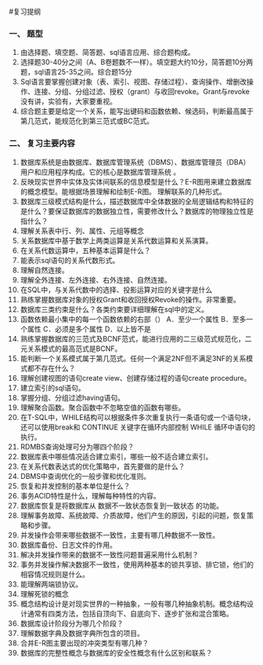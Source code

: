 ﻿#复习提纲
### 一、	题型
1. 由选择题、填空题、简答题、sql语言应用、综合题构成。
2. 选择题30-40分之间（A、B卷题数不一样）。填空题大约10分，简答题10分两题，sql语言25-35之间。综合题15分
3. Sql语言要掌握创建对象（表、索引、视图、存储过程）、查询操作、增删改操作、连接、分组、分组过滤、授权（grant）与收回revoke。Grant与revoke没有讲，实验有，大家要重视。
4. 综合题主要是给定一个关系，能写出键码和函数依赖、候选码，判断最高属于第几范式，能规范化到第三范式或BC范式。
### 二、	复习主要内容
1. 数据库系统是由数据库、数据库管理系统（DBMS）、数据库管理员（DBA）用户和应用程序构成。它的核心是数据库管理系统 。 
2. 反映现实世界中实体及实体间联系的信息模型是什么？E-R图用来建立数据库的概念模型。能根据场景理解和绘制E-R图。 理解联系的几种形式。
3. 数据库三级模式结构是什么，描述数据库中全体数据的全局逻辑结构和特征的是什么？要保证数据库的数据独立性，需要修改什么？数据库的物理独立性是指什么？
4. 理解关系表中行、列、属性、元组等概念
5. 关系数据库中基于数学上两类运算是关系代数运算和关系演算。
6. 在关系代数运算中，五种基本运算是什么？
7. 能表示sql语句的关系代数形式。
8. 理解自然连接。
9. 理解全外连接、左外连接、右外连接、自然连接。
10. 在SQL中，与关系代数中的选择、投影运算对应的关键字是什么
11. 熟练掌握数据库对象的授权Grant和收回授权Revoke的操作。非常重要。
12. 数据库三类约束是什么？各类约束要详细理解在sql中的定义。   
13. 函数依赖最小集中的每一个函数依赖的右部（）
   A．至少一个属性  B．至多一个属性 C．必须是多个属性 D．以上皆不是
14. 熟练掌握数据库的三范式及BCNF范式，能进行应用的二三级范式规范化，二元关系模式的最高范式是BCNF。
15. 能判断一个关系模式属于第几范式。任何一个满足2NF但不满足3NF的关系模式都不存在什么？
16. 理解创建视图的语句create view、创建存储过程的语句create procedure。
17. 建立索引的sql语句。
18. 掌握分组、分组过滤having语句。
19. 理解聚合函数。聚合函数中不忽略空值的函数有哪些。
20. 在T-SQL中，WHILE结构可以根据条件多次重复执行一条语句或一个语句块，还可以使用break和 CONTINUE 关键字在循环内部控制 WHILE 循环中语句的执行。
21. RDMBS查询处理可分为哪四个阶段？
22. 数据库表中哪些情况适合建立索引，哪些一般不适合建立索引。
23. 在关系代数表达式的优化策略中，首先要做的是什么？
24. DBMS中查询优化的一般步骤和优化准则。
25. 恢复和并发控制的基本单位是什么？
26. 事务ACID特性是什么，理解每种特性的内容。
27. 数据库恢复是将数据库从 数据不一致状态恢复到一致状态 的功能。
28. 理解事务故障、系统故障、介质故障，他们产生的原因，引起的问题，恢复策略和步骤。
29. 并发操作会带来哪些数据不一致性，主要有哪几种数据不一致性。
30. 数据库备份、日志文件的作用。
31. 解决并发操作带来的数据不一致性问题普遍采用什么机制？
32. 事务并发操作解决数据不一致性，使用两种基本的锁共享锁、排它锁，他们的相容情况规则是什么。
33. 能理解两端锁协议。
34. 理解死锁的概念
35. 概念结构设计是对现实世界的一种抽象，一般有哪几种抽象机制。概念结构设计通常有四类方法，包括自顶向下、自底向下、逐步扩张和混合策略。
36. 数据库设计阶段分为哪几个阶段？
37. 理解数据字典及数据字典所包含的项目。
38. 合并E-R图主要出现的冲突类型有哪几种？
39. 数据库的完整性概念与数据库的安全性概念有什么区别和联系？
